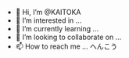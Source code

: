- 👋 Hi, I’m @KAITOKA
- 👀 I’m interested in ...
- 🌱 I’m currently learning ...
- 💞️ I’m looking to collaborate on ...
- 📫 How to reach me ...
へんこう
<!---
KAITOKA/KAITOKA is a ✨ special ✨ repository because its `README.md` (this file) appears on your GitHub profile.
You can click the Preview link to take a look at your changes.
--->
